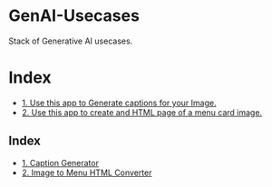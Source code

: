 # GenAI-Usecases
Stack of Generative AI usecases.

# Index
- [1. Use this app to Generate captions for your Image.](#1-text-to-image)
- [2. Use this app to create and HTML page of a menu card image.](#2-image-to-image)
## Index
- [1. Caption Generator](#1-caption-generator)
- [2. Image to Menu HTML Converter](#2-image-to-menu)
